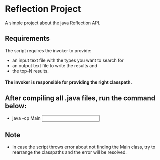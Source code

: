 # Reflection Project

A simple project about the java Reflection API.
## Requirements
The script requires the invoker to provide:
* an input text file with the types you want to search for
* an output text file to write the results and
* the top-N results.
#### The invoker is responsible for providing the right classpath. 

## After compiling all .java files, run the command below: 
* java -cp <classpath> Main <input file> <output file> <top-N>

## Note
* In case the script throws error about not finding the Main class, try to rearrange the classpaths and the error will be resolved.